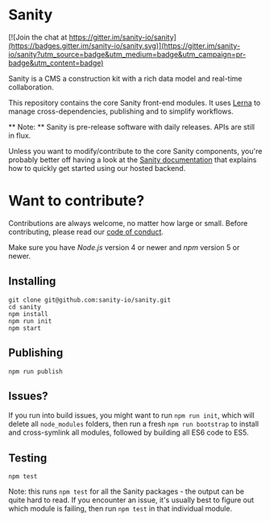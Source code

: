# Sanity

[![Join the chat at https://gitter.im/sanity-io/sanity](https://badges.gitter.im/sanity-io/sanity.svg)](https://gitter.im/sanity-io/sanity?utm_source=badge&utm_medium=badge&utm_campaign=pr-badge&utm_content=badge)

Sanity is a CMS a construction kit with a rich data model and real-time collaboration.

This repository contains the core Sanity front-end modules. It uses [Lerna](https://lernajs.io/) to manage cross-dependencies, publishing and to simplify workflows.

** Note: ** Sanity is pre-release software with daily releases. APIs are still in flux.

Unless you want to modify/contribute to the core Sanity components, you're probably better off having a look at the [Sanity documentation](http://sanity.io/docs/) that explains how to quickly get started using our hosted backend.

# Want to contribute?
Contributions are always welcome, no matter how large or small. Before contributing, please read our [code of conduct](https://github.com/sanity-io/sanity/blob/master/CODE_OF_CONDUCT.md).


Make sure you have *Node.js* version 4 or newer and *npm* version 5 or newer.

## Installing

```
git clone git@github.com:sanity-io/sanity.git
cd sanity
npm install
npm run init
npm start
```

## Publishing

```
npm run publish
```

## Issues?

If you run into build issues, you might want to run `npm run init`, which will delete all `node_modules` folders, then run a fresh `npm run bootstrap` to install and cross-symlink all modules, followed by building all ES6 code to ES5.

## Testing

```
npm test
```

Note: this runs `npm test` for all the Sanity packages - the output can be quite hard to read. If you encounter an issue, it's usually best to figure out which module is failing, then run `npm test` in that individual module.

